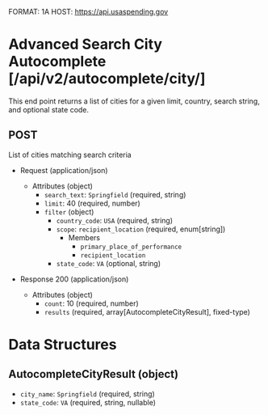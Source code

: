 FORMAT: 1A
HOST: https://api.usaspending.gov

# Advanced Search City Autocomplete [/api/v2/autocomplete/city/]

This end point returns a list of cities for a given limit, country, search string, and optional state code.

## POST

List of cities matching search criteria

+ Request (application/json)
    + Attributes (object)
        + `search_text`: `Springfield` (required, string)
        + `limit`: 40 (required, number)
        + `filter` (object)
            + `country_code`: `USA` (required, string)
            + `scope`: `recipient_location` (required, enum[string])
                + Members
                    + `primary_place_of_performance`
                    + `recipient_location`
            + `state_code`: `VA` (optional, string)

+ Response 200 (application/json)
    + Attributes (object)
        + `count`: 10 (required, number)
        + `results` (required, array[AutocompleteCityResult], fixed-type)

# Data Structures

## AutocompleteCityResult (object)
+ `city_name`: `Springfield` (required, string)
+ `state_code`: `VA` (required, string, nullable)
